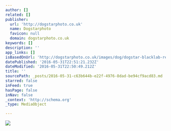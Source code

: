 ```yaml
---
author: []
related: []
publisher:
  url: 'http://dogstarphoto.co.uk'
  name: Dogstarphoto
  favicon: null
  domain: dogstarphoto.co.uk
keywords: []
description: ''
app_links: []
isBasedOnUrl: 'http://dogstarphoto.co.uk/images/dog/dogstar-blacklab-relaxing-studio.jpg'
datePublished: '2016-05-31T22:51:21.232Z'
dateModified: '2016-05-31T22:50:49.212Z'
title: ''
sourcePath: _posts/2016-05-31-c63b644b-e22f-4976-8dad-be94cf9acd83.md
starred: false
inFeed: true
hasPage: false
inNav: false
_context: 'http://schema.org'
_type: MediaObject

---
```

<article style=""><img src="http://dogstarphoto.co.uk/images/dog/dogstar-blacklab-relaxing-studio.jpg" /></article>